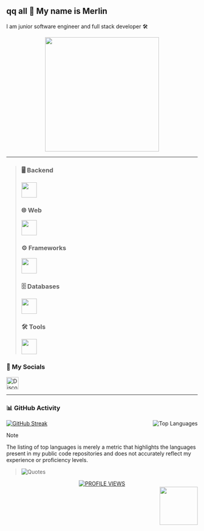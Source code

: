 ## qq all 👋 My name is Merlin
I am junior software engineer and full stack developer 🛠

<div align="center">
  <img height="300" src="https://i.gifer.com/1abF.gif" />
</div>

---

> ### 🖥️ Backend
> <p>
>  <img src="https://skillicons.dev/icons?i=cs,cpp,java,python" height="40"/>
> </p>
> 
> ### 🌐 Web
> <p>
>   <img src="https://skillicons.dev/icons?i=html,css,js,ts" height="40"/>
> </p>
> 
> ### ⚙️ Frameworks
> <p>
>   <img src="https://skillicons.dev/icons?i=vue,flask" height="40"/>
> </p>
> 
> ### 🗄️ Databases
> <p>
>   <img src="https://skillicons.dev/icons?i=mysql" height="40"/>
> </p> 
> 
> ### 🛠️ Tools
> <p>
>   <img src="https://skillicons.dev/icons?i=vscode,visualstudio,git" height="40"/>
> </p>

### 🤝 My Socials
<p align="left">
  <a href="https://discord.com/users/cwasx" target="_blank">
    <picture>
      <source media="(prefers-color-scheme: dark)" srcset="https://raw.githubusercontent.com/danielcranney/readme-generator/main/public/icons/socials/discord-dark.svg" />
      <source media="(prefers-color-scheme: light)" srcset="https://raw.githubusercontent.com/danielcranney/readme-generator/main/public/icons/socials/discord.svg" />
      <img src="https://raw.githubusercontent.com/danielcranney/readme-generator/main/public/icons/socials/discord.svg" width="32" height="32" alt="Discord" />
    </picture>
  </a>
</p>

---

### 📊 GitHub Activity 
<div>
  <a href="https://github.com/q-Merlin-p">
    <img alt="GitHub Streak" src="https://streak-stats.demolab.com/?user=q-Merlin-p&theme=codeSTACKr&border_radius=4&date_format=M%20j%5B%2C%20Y%5D&background=0D1117&dates=808080&stroke=ec4899&hide_border=true&ring=ec4899&fire=ec4899&currStreakLabel=d3d3d3&currStreakNum=d3d3d3&sideNums=d3d3d3&sideLabels=d3d3d3"/>
  </a>
      <img align="right" alt="Top Languages" src="https://github-readme-stats.vercel.app/api/top-langs/?username=q-Merlin-p&langs_count=8&layout=compact&theme=codeSTACKr&hide_border=true&bg_color=0D1117&count_private=false&title_color=d3d3d3"/>
  </a>
</div>

> [!NOTE]
> The listing of top languages is merely a metric that highlights the languages present in my public code repositories and does not accurately reflect my experience or proficiency levels.

> ![Quotes](https://quotes-github-readme.vercel.app/api?type=horizontal&theme=dark)





<div align="center">
   <a href="https://visitorbadge.io/status?path=https%3A%2F%2Fgithub.com%2Fq-Merlin-p">
      <img src="https://api.visitorbadge.io/api/visitors?path=https%3A%2F%2Fgithub.com%2Fq-Merlin-p&label=PROFILE%20VIEWS&labelColor=gray&countColor=%23007bff" alt="PROFILE VIEWS"/>
   </a>
</div>
<img src="https://i.pinimg.com/originals/85/9c/84/859c843258e41f3fa647a920bb3b7fe1.gif" align = "right" width="100">

